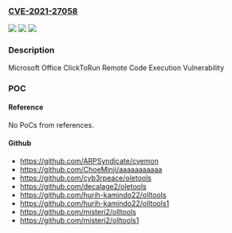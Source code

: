 ### [CVE-2021-27058](https://cve.mitre.org/cgi-bin/cvename.cgi?name=CVE-2021-27058)
![](https://img.shields.io/static/v1?label=Product&message=Microsoft%20365%20Apps%20for%20Enterprise&color=blue)
![](https://img.shields.io/static/v1?label=Version&message=16.0.1%3C%20https%3A%2F%2Faka.ms%2FOfficeSecurityReleases%20&color=brighgreen)
![](https://img.shields.io/static/v1?label=Vulnerability&message=Remote%20Code%20Execution&color=brighgreen)

### Description

Microsoft Office ClickToRun Remote Code Execution Vulnerability

### POC

#### Reference
No PoCs from references.

#### Github
- https://github.com/ARPSyndicate/cvemon
- https://github.com/ChoeMinji/aaaaaaaaaaa
- https://github.com/cyb3rpeace/oletools
- https://github.com/decalage2/oletools
- https://github.com/hurih-kamindo22/olltools
- https://github.com/hurih-kamindo22/olltools1
- https://github.com/misteri2/olltools
- https://github.com/misteri2/olltools1

